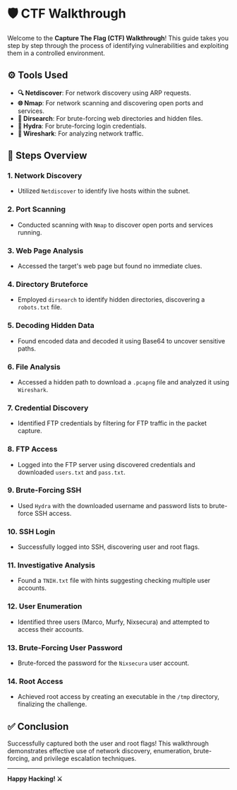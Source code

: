 # 🛡️ CTF Walkthrough

Welcome to the **Capture The Flag (CTF) Walkthrough**! This guide takes you step by step through the process of identifying vulnerabilities and exploiting them in a controlled environment.

## ⚙️ Tools Used

- **🔍 Netdiscover**: For network discovery using ARP requests.
- **🌐 Nmap**: For network scanning and discovering open ports and services.
- **📁 Dirsearch**: For brute-forcing web directories and hidden files.
- **🔐 Hydra**: For brute-forcing login credentials.
- **🐙 Wireshark**: For analyzing network traffic.

## 🚀 Steps Overview

### 1. **Network Discovery**
- Utilized `Netdiscover` to identify live hosts within the subnet.

### 2. **Port Scanning**
- Conducted scanning with `Nmap` to discover open ports and services running.

### 3. **Web Page Analysis**
- Accessed the target's web page but found no immediate clues.

### 4. **Directory Bruteforce**
- Employed `dirsearch` to identify hidden directories, discovering a `robots.txt` file.

### 5. **Decoding Hidden Data**
- Found encoded data and decoded it using Base64 to uncover sensitive paths.

### 6. **File Analysis**
- Accessed a hidden path to download a `.pcapng` file and analyzed it using `Wireshark`.

### 7. **Credential Discovery**
- Identified FTP credentials by filtering for FTP traffic in the packet capture.

### 8. **FTP Access**
- Logged into the FTP server using discovered credentials and downloaded `users.txt` and `pass.txt`.

### 9. **Brute-Forcing SSH**
- Used `Hydra` with the downloaded username and password lists to brute-force SSH access.

### 10. **SSH Login**
- Successfully logged into SSH, discovering user and root flags.

### 11. **Investigative Analysis**
- Found a `TNIH.txt` file with hints suggesting checking multiple user accounts.

### 12. **User Enumeration**
- Identified three users (Marco, Murfy, Nixsecura) and attempted to access their accounts.

### 13. **Brute-Forcing User Password**
- Brute-forced the password for the `Nixsecura` user account.

### 14. **Root Access**
- Achieved root access by creating an executable in the `/tmp` directory, finalizing the challenge.

## ✅ Conclusion

Successfully captured both the user and root flags! This walkthrough demonstrates effective use of network discovery, enumeration, brute-forcing, and privilege escalation techniques.

---

**Happy Hacking! ⚔️**

